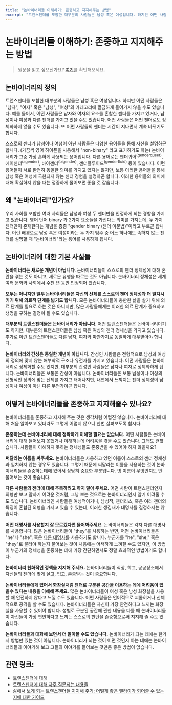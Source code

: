 ```yaml
---
title: "논바이너리들 이해하기: 존중하고 지지해주는 방법"
excerpt: "트랜스젠더를 포함한 대부분의 사람들은 남성 혹은 여성입니다. 하지만 어떤 사람들은 "남자", "여자" 혹은 "남성", "여성"의 카테고리에 깔끔하게 들어가지 않을 수도 있습니다. 예를 들어서, 어떤 사람들은 남자와 여자의 요소를 혼합한 젠더를 가지고 있거나, 남성이나 여성과 다른 젠더를 가지고 있을 수도 있습니다."
---
```



# 논바이너리들 이해하기: 존중하고 지지해주는 방법
> 원문을 읽고 싶으신가요? [여기](https://transequality.org/issues/resources/understanding-nonbinary-people-how-to-be-respectful-and-supportive)를 확인해보세요.

## 논바이너리의 정의
트랜스젠더를 포함한 대부분의 사람들은 남성 혹은 여성입니다. 하지만 어떤 사람들은 "남자", "여자" 혹은 "남성", "여성"의 카테고리에 깔끔하게 들어가지 않을 수도 있습니다. 예를 들어서, 어떤 사람들은 남자와 여자의 요소를 혼합한 젠더를 가지고 있거나, 남성이나 여성과 다른 젠더를 가지고 있을 수도 있습니다. 어떤 사람들은 어떤 젠더로도 정체화하지 않을 수도 있습니다. 또 어떤 사람들의 젠더는 시간이 지나면서 계속 바뀌기도 합니다.

스스로의 젠더가 남성이나 여성이 아닌 사람들은 다양한 용어들을 통해 자신을 설명하곤 합니다. (가끔씩 영어 하이픈을 사용해서 "non-binary" 라고 표기하기도 하는) 논바이너리가 그중 가장 흔하게 사용되는 용어입니다. 다른 용어로는 젠더퀴어<sup>(genderqueer)</sup>, 에이젠더<sup>(agender)</sup>, 바이젠더<sup>(bigender)</sup>, 젠더플루이드<sup>(genderfluid)</sup> 등이 있습니다. 이런 용어들이 서로 완전히 동일한 의미를 가지고 있지는 않지만, 보통 이러한 용어들을 통해 남성 혹은 여성에 국한되지 않는 젠더 경험을 설명하곤 합니다. 이러한 용어들의 의미에 대해 확실하지 않을 때는 정중하게 물어보면 좋을 것 같습니다.


## 왜 "논바이너리"인가요?
우리 사회를 포함한 여러 사회들은 남성과 여성 두 젠더만을 인정하게 되는 경향을 가지고 있습니다. 영어 단어 binary 가 2가지 요소들을 가진다는 의미를 가지는데, 두 가지 젠더만이 존재한다는 개념을 종종 "gender binary (젠더 이분법)"이라고 부르곤 합니다. 이런 배경으로 남성 혹은 여성이라는 두 가지 범주 중 어느 하나에도 속하지 않는 젠더를 설명할 때 "논바이너리"라는 용어를 사용하게 됩니다.


## 논바이너리에 대한 기본 사실들
**논바이너리는 새로운 개념이 아닙니다**. 논바이너리들이 스스로의 젠더 정체성에 대해 혼란을 겪는 것도 아니고, 새로운 유행을 따르는 것도 아닙니다. 논바이너리 정체성은 세계 여러 문화와 사회에서 수천 년 동안 인정되어 왔습니다.

**모두는 아니지만 일부 논바이너리들은 자신의 신체를 스스로의 젠더 정체성과 더 일치시키기 위해 의료적 단계를 밟기도 합니다**. 모든 논바이너리들이 충만한 삶을 살기 위해 의료 단계를 필요로 하는 것은 아니지만, 많은 사람들에게는 이러한 의료 단계가 중요하고 생명을 구하는 결정이 될 수도 있습니다.

**대부분의 트랜스젠더들은 논바이너리가 아닙니다**. 어떤 트랜스젠더들은 논바이너리이기도 하지만, 대부분의 트랜스젠더들은 남성 혹은 여성의 젠더 정체성을 가지고 있습니다. 추가로 이런 트랜스젠더들도 다른 남자, 여자와 마찬가지로 동일하게 대우받아야 합니다.

**논바이너리와 간성은 동일한 개념이 아닙니다.** 간성인 사람들은 전형적으로 남성과 여성의 정의에 맞지 않는 해부학적 구조나 유전자를 가지고 있습니다. 어떤 사람들은 논바이너리로 정체화할 수도 있지만, 대부분의 간성인 사람들은 남자나 여자로 정체화하게 됩니다. 논바이너리들은 보통은 간성이 아닙니다. 논바이너리들은 보통 남성이나 여성의 전형적인 정의에 맞는 신체를 가지고 태어나지만, 내면에서 느껴지는 젠더 정체성이 남성이나 여성이 아닌 다른 무언가이곤 합니다.


## 어떻게 논바이너리들을 존중하고 지지해줄수 있나요?
논바이너리들을 존중하고 지지해 주는 것은 생각처럼 어렵진 않습니다. 논바이너리에 대해 처음 알아보고 있더라도 그렇게 어렵지 않으니 한번 살펴보도록 합시다.

**존중하는데 논바이너리에 대해 정확하게 이해할 필요는 없습니다.** 어떤 사람들은 논바이너리에 대해 들어보지 못했거나 이해하는데 어려움을 겪을 수도 있습니다. 그래도 괜찮습니다. 사람들이 이해하지 못하는 정체성들도 존중받을 수 있어야 하지 않을까요?

**써달라는 이름을 써주세요.** 논바이너리들은 사용하고 있던 이름이 스스로의 젠더 정체성과 일치하지 않는 경우도 있습니다. 그렇기 때문에 써달라는 이름을 사용하는 것이 논바이너리들을 존중하는데에 있어서 상당히 중요한 부분입니다. 옛 이름이 무엇인지도 안 물어보는 것이 좋습니다.

**다른 사람들의 젠더에 대해 추측하려고 하지 말아 주세요.** 어떤 사람이 트랜스젠더인지 외형만 보고 말하기 어려운 것처럼, 그냥 보는 것으로는 논바이너리인지 알기 어려울 수도 있습니다. 논바이너리인 사람들은 여성적이거나, 남성적, 젠더리스, 혹은 여러 젠더의 특징이 혼합된 외형을 가지고 있을 수 있는데, 이러한 생김새가 대명사를 결정하지는 않습니다.

**어떤 대명사를 사용할지 잘 모르겠다면 물어봐주세요.** 논바이너리들은 각자 다른 대명사를 사용합니다. 많은 논바이너리들이 "they"를 사용하는 반면, 어떤 논바이너리들은 "he"나 "she", 혹은 [다른 대명사](https://uwm.edu/lgbtrc/support/gender-pronouns/)를 사용하기도 합니다. 누군가를 "he", "she," 혹은 "they"로 불러야 하는지 물어보는 것이 처음에는 어색하게 느껴질 수도 있지만, 이 방법이 누군가의 정체성을 존중하는 데에 가장 간단하면서도 정말 효과적인 방법이기도 합니다.

**논바이너리 친화적인 정책을 지지해 주세요.** 논바이너리들이 직장, 학교, 공공장소에서 자신들의 젠더에 맞게 살고, 입고, 존중받는 것이 중요합니다.

**논바이너리들에게 있어서 화장실처럼 젠더로 구분된 공간을 이용하는 데에 어려움이 있을수 있다는 내용을 이해해 주세요.** 많은 논바이너리들이 여성 혹은 남성 화장실을 사용할 때 안전하지 않다고 느낄 수도 있습니다. 어떤 사람들은 언어적으로 괴롭히거나 신체적으로 공격을 할 수도 있습니다. 논바이너리들은 자신이 가장 안전하다고 느끼는 화장실을 사용할 수 있어야 합니다. 성별로 구분된 공간에 관한 내용을 다룰 때 논바이너리들이 자신들이 가장 편안하다고 느끼는 스스로의 판단을 존중함으로써 지지해 줄 수도 있습니다.

**논바이너리들과 대화해 보면서 더 알아볼 수도 있습니다.** 논바이너리가 되는 데에는 한가지 방법만 있는 것이 아닙니다. 논바이너리가 되는 것이 어떤 것인지 아는 데에는 논바이너리들과 이야기해 보고 그들의 이야기를 들어보는 것만큼 좋은 방법이 없습니다.


## 관련 링크:
- [트랜스젠더에 대해](https://transequality.org/about-transgender)
- [트랜스젠더에 대해 자주 질문되는 내용들](https://transequality.org/issues/resources/frequently-asked-questions-about-transgender-people)
- [삶에서 보게 되는 트랜스젠더들 지지해 주기: 어떻게 좋은 앨라이가 되어줄 수 있는지에 대한 가이드](https://transequality.org/issues/resources/supporting-the-transgender-people-in-your-life-a-guide-to-being-a-good-ally)
